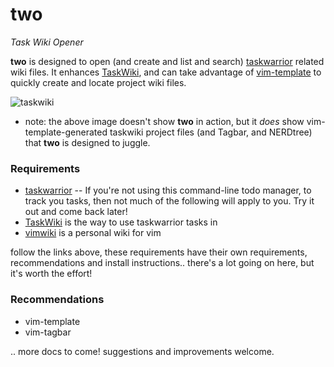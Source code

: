 # two
_Task Wiki Opener_ 

**two** is designed to open (and create and list and search) [taskwarrior](http://taskwarrior.org) related wiki files. It enhances [TaskWiki](https://github.com/tbabej/taskwiki), and can take advantage of [vim-template](https://github.com/aperezdc/vim-template) to quickly create and locate project wiki files.

![taskwiki](http://picpaste.novarata.net/pics/9932eca5814fce48c26cd8105b4a165a.gif)
* note: the above image doesn't show **two** in action, but it _does_ show vim-template-generated taskwiki project files (and Tagbar, and NERDtree) that **two** is designed to juggle.

### Requirements
- [taskwarrior](http://taskwarrior.org/download/) -- If you're not using this command-line todo manager, to track you tasks, then not much of the following will apply to you. Try it out and come back later!
- [TaskWiki](https://github.com/tbabej/taskwiki) is the way to use taskwarrior tasks in
- [vimwiki](https://github.com/vimwiki/vimwiki/tree/tags) is a personal wiki for vim

follow the links above, these requirements have their own requirements, recommendations and install instructions.. there's a lot going on here, but it's worth the effort!

### Recommendations
- vim-template
- vim-tagbar

.. more docs to come! suggestions and improvements welcome.
